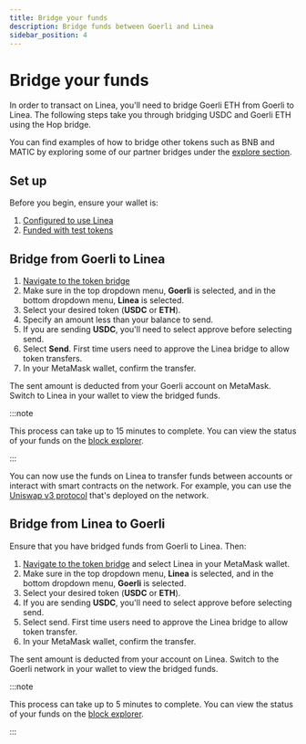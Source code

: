```yaml
---
title: Bridge your funds
description: Bridge funds between Goerli and Linea
sidebar_position: 4
---
```


# Bridge your funds

In order to transact on Linea, you'll need to bridge Goerli ETH from Goerli to Linea. The following steps take you through bridging USDC and Goerli ETH using the Hop bridge.

You can find examples of how to bridge other tokens such as BNB and MATIC by exploring some of our partner bridges under the [explore section](./explore/).

## Set up

Before you begin, ensure your wallet is:

1. [Configured to use Linea](./set-up-your-wallet.md)
1. [Funded with test tokens](./fund.md#get-test-eth-on-goerli)

## Bridge from Goerli to Linea

1.  [Navigate to the token bridge](https://goerli.hop.exchange/#/send?token=ETH&sourceNetwork=ethereum&destNetwork=linea)
1.  Make sure in the top dropdown menu, **Goerli** is selected, and in the bottom dropdown menu, **Linea** is selected.
1.  Select your desired token (**USDC** or **ETH**).
1.  Specify an amount less than your balance to send.
1.  If you are sending **USDC**, you'll need to select approve before selecting send.
1.  Select **Send**. First time users need to approve the Linea bridge to allow token transfers.
1.  In your MetaMask wallet, confirm the transfer.

The sent amount is deducted from your Goerli account on MetaMask. Switch to Linea in your wallet to view the bridged funds.

<!--markdown-link-check-enable -->

:::note

This process can take up to 15 minutes to complete. You can view the status of your funds on the [block explorer](https://explorer.goerli.linea.build/).

:::

You can now use the funds on Linea to transfer funds between accounts or interact with smart contracts on the network. For example, you can use the [Uniswap v3 protocol](./explore/use-uniswap.md) that's deployed on the network.

## Bridge from Linea to Goerli

Ensure that you have bridged funds from Goerli to Linea. Then:

1. [Navigate to the token bridge](https://goerli.hop.exchange/#/send?token=ETH&sourceNetwork=linea&destNetwork=ethereum) and select Linea in your MetaMask wallet.
1. Make sure in the top dropdown menu, **Linea** is selected, and in the bottom dropdown menu, **Goerli** is selected.
1. Select your desired token (**USDC** or **ETH**).
1. If you are sending **USDC**, you'll need to select approve before selecting send.
1. Select send. First time users need to approve the Linea bridge to allow token transfer.
1. In your MetaMask wallet, confirm the transfer.

The sent amount is deducted from your account on Linea. Switch to the Goerli network in your wallet to view the bridged funds.

:::note

This process can take up to 5 minutes to complete. You can view the status of your funds on the [block explorer](https://explorer.goerli.linea.build/).

:::

<!--markdown-link-check-enable -->
